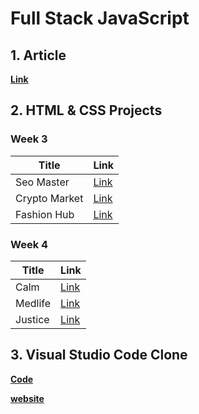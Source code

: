 # Full Stack JavaScript 

## 1. Article 

**[Link](./Article/Readme.md)**

## 2. HTML & CSS Projects

### Week 3

|Title|Link|
|---|---|
|Seo Master|[Link](./Html%20and%20Css%20Assignments/Week%203/)|
|Crypto Market|[Link]()|
|Fashion Hub|[Link]()|


### Week 4

|Title|Link|
|---|---|
|Calm|[Link](./Html%20and%20Css%20Assignments/Week%204/)|
|Medlife|[Link](./Html%20and%20Css%20Assignments/Week%204/)|
|Justice|[Link](./Html%20and%20Css%20Assignments/Week%204/)|

## 3. Visual Studio Code Clone

**[Code]()**

**[website]()**
